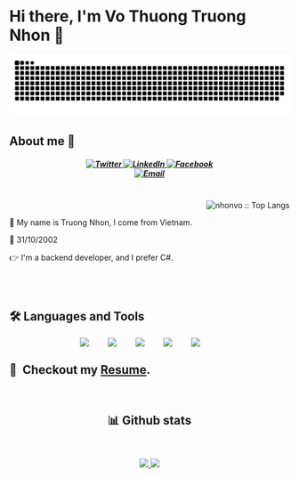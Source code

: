 # Hi there, I'm Vo Thuong Truong Nhon 🚀

<p align="center">
  <img src="https://github.com/DHANOLA/DHANOLA/raw/output/github-contribution-grid-snake.svg" alt="snake">
</p>

## About me 🏈

<h5 align="center">
  <a href="https://twitter.com/nhonvoQN">
    <img src="https://img.shields.io/badge/-nhonvoQN-1ca0f1?style=flat-square&labelColor=1ca0f1&logo=twitter&logoColor=white" alt="Twitter">
  </a>
  <a href="https://www.linkedin.com/in/truongnhon/">
    <img src="https://img.shields.io/badge/-truongnhon-blue?style=flat-square&logo=Linkedin&logoColor=white" alt="LinkedIn">
  </a>
  <a href="https://www.facebook.com/NhonVTT">
    <img src="https://img.shields.io/badge/-NhonVTT-3B5998?style=flat-square&logo=Facebook&logoColor=white" alt="Facebook">
  </a>
  <br>
  <a href="mailto:vothuongtruongnhon2002@gmail.com">
    <img src="https://img.shields.io/badge/vothuongtruongnhon2002%40gmail.com-c14438?style=flat-square&logo=Gmail&logoColor=white" alt="Email">
  </a>
</h5>

<br>

<a href="https://github.com/truongnhon-hutech/">
  <img align="right" src="https://github-readme-stats.vercel.app/api/top-langs/?username=nhonvo&langs_count=6&theme=gruvbox&layout=compact&hide_border=true" alt="nhonvo :: Top Langs" />
</a>

<br>

🌱 My name is Truong Nhon, I come from Vietnam.

🎂 31/10/2002

👉 I'm a backend developer, and I prefer C#.

<br>
<br>

## 🛠 Languages and Tools
<div style="display: flex; justify-content: center;">
  <img class="animated-icon" src="https://img.icons8.com/color/452/c-sharp-logo.png" width="50"/>
  <img class="animated-icon" src="https://img.icons8.com/color/452/python.png" width="50"/>
  <img class="animated-icon" src="https://img.icons8.com/color/452/javascript.png" width="50"/>
  <img class="animated-icon" src="https://cdn.iconscout.com/icon/free/png-256/flutter-2038877-1720090.png" width="50"/>
  <img class="animated-icon" src="https://img.icons8.com/color/452/android-os.png" width="50"/>
</div>


## 🔖&nbsp; Checkout my <a href="https://nhonvo.github.io/portfolio/assets/pdf/Võ%20Thương%20Trường%20Nhơn.pdf">Resume</a>.

<br>

<div>
  <h2 align="center"> 📊 Github stats </h2>
  <br>
  <p align="center">
    <a href="https://github.com/nhonvo/">
      <img width="47%" src="https://github-readme-stats.vercel.app/api?username=nhonvo&show_icons=true&theme=gruvbox&hide_border=true" />
      <img width="50%" src="https://github-readme-streak-stats.herokuapp.com/?user=nhonvo&theme=gruvbox&hide_border=true" />
    </a>
